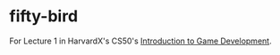 # fifty-bird

For Lecture 1 in HarvardX's CS50's [Introduction to Game Development](https://github.com/games50).

